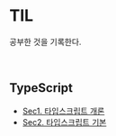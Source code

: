 # TIL

공부한 것을 기록한다.

<br>

## TypeScript

- [Sec1. 타입스크립트 개론](https://www.notion.so/billihazero/1-241f04464c8e809dbfdfd57acd0f39b9?source=copy_link)
- [Sec2. 타입스크립트 기본](https://www.notion.so/billihazero/2-242f04464c8e80ccbd95f4d42c9860fe?source=copy_link)
